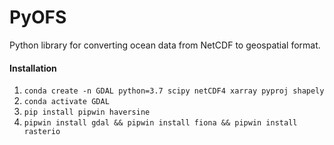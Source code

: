 # PyOFS
Python library for converting ocean data from NetCDF to geospatial format.

#### Installation
1. `conda create -n GDAL python=3.7 scipy netCDF4 xarray pyproj shapely`
2. `conda activate GDAL`
3. `pip install pipwin haversine`
4. `pipwin install gdal && pipwin install fiona && pipwin install rasterio`
